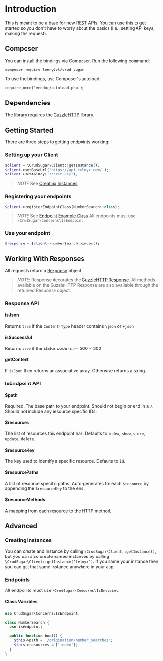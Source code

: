 # Introduction

This is meant to be a base for new REST APIs. You can use this to get started so you don't have to worry about the basics (i.e.: setting API keys, making the request).

## Composer

You can install the bindings via Composer. Run the following command:

`composer require lonnylot/crud-sugar`

To use the bindings, use Composer's autoload:

`require_once('vendor/autoload.php');`

## Dependencies

The library requires the [GuzzleHTTP](http://docs.guzzlephp.org/en/stable/) library.

## Getting Started

There are three steps to getting endpoints working:

### Setting up your Client

```php
$client = \CrudSugar\Client::getInstance();
$client->setBaseUrl('https://api.telnyx.com/');
$client->setApiKey('secret-key');
```

> *NOTE* See [Creating Instances](#creating-instances)

### Registering your endpoints

```php
$client->registerEndpointClass(NumberSearch::class);
```

> *NOTE* See [Endpoint Example Class](#endpoint)
All endpoints must use `\CrudSugar\Concerns\IsEndpoint`

### Use your endpoint

```php
$response = $client->numberSearch->index();
```

## Working With Responses

All requests return a [Response](src/Response.php) object.

> *NOTE*: Response decorates the [GuzzleHTTP Response](http://docs.guzzlephp.org/en/stable/psr7.html#responses). All methods available on the GuzzleHTTP Response are also available through the returned Response object.

### Response API

#### isJson

Returns `true` if the `Content-Type` header contains `\json` or `+json`

#### isSuccessful

Returns `true` if the status code is >= 200 < 300

#### getContent

If `isJson` then returns an associative array. Otherwise returns a string.

### IsEndpoint API

#### $path

Required. The base path to your endpoint. Should not begin or end in a `/`. Should not include any resource specific IDs.

#### $resources

The list of resources this endpoint has. Defaults to `index`, `show`, `store`, `update`, `delete`.

#### $resourceKey

The key used to identify a specific resource. Defaults to `id`.

#### $resourcePaths

A list of resource specific paths. Auto-generates for each `$resource` by appending the `$resourceKey` to the end.


#### $resourceMethods

A mapping from each resource to the HTTP method.

## Advanced

### Creating Instances

You can create and instance by calling `\CrudSugar\Client::getInstance()`, but you can also create named instances by calling `\CrudSugar\Client::getInstance('telnyx')`. If you name your instance then you can get that same instance anywhere in your app.

### Endpoints

All endpoints must use `\CrudSugar\Concerns\IsEndpoint`.

#### Class Variables

#####

```php
use CrudSugar\Concerns\IsEndpoint;

class NumberSearch {
  use IsEndpoint;

  public function boot() {
    $this->path = '/origination/number_searches';
    $this->resources = ['index'];
  }
}
```
